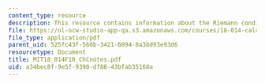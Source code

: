 ```yaml
---
content_type: resource
description: This resource contains information about the Riemann condition.
file: https://ol-ocw-studio-app-qa.s3.amazonaws.com/courses/18-014-calculus-with-theory-fall-2010/a34bec8f9e5f9390df8843bfab35168a_MIT18_014F10_ChCnotes.pdf
file_type: application/pdf
parent_uid: 525fc43f-560b-3421-6094-8a3bd93e93d6
resourcetype: Document
title: MIT18_014F10_ChCnotes.pdf
uid: a34bec8f-9e5f-9390-df88-43bfab35168a
---
```

